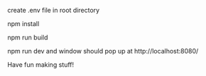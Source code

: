 create .env file in root directory

npm install

npm run build

npm run dev and window should pop up at http://localhost:8080/

Have fun making stuff!